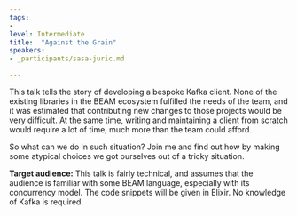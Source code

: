 ```yaml
---
tags:	
- 
level: Intermediate
title: 	"Against the Grain"
speakers:
- _participants/sasa-juric.md

---
```

This talk tells the story of developing a bespoke Kafka client. None of the existing libraries in the BEAM ecosystem fulfilled the needs of the team, and it was estimated that contributing new changes to those projects would be very difficult. At the same time, writing and maintaining a client from scratch would require a lot of time, much more than the team could afford.

So what can we do in such situation? Join me and find out how by making some atypical choices we got ourselves out of a tricky situation.

**Target audience:**
This talk is fairly technical, and assumes that the audience is familiar with some BEAM language, especially with its concurrency model. The code snippets will be given in Elixir. No knowledge of Kafka is required.
